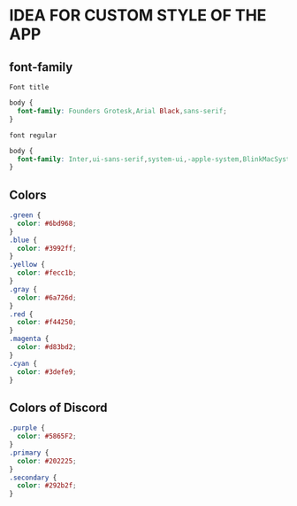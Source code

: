 # IDEA FOR CUSTOM STYLE OF THE APP

## font-family
  `Font title`
  ```css
  body {
    font-family: Founders Grotesk,Arial Black,sans-serif;
  }
  ```
  `font regular`
  ```css
  body {
    font-family: Inter,ui-sans-serif,system-ui,-apple-system,BlinkMacSystemFont,Segoe UI,Roboto,Helvetica Neue,Arial,Noto Sans,sans-serif,Apple Color Emoji,Segoe UI Emoji,Segoe UI Symbol,Noto Color Emoji;
  }
  ```

## Colors
  ```css
  .green {
    color: #6bd968;
  }
  .blue {
    color: #3992ff;
  }
  .yellow {
    color: #fecc1b;
  }
  .gray {
    color: #6a726d;
  }
  .red {
    color: #f44250;
  }
  .magenta {
    color: #d83bd2;
  }
  .cyan {
    color: #3defe9;
  }
  ```
## Colors of Discord
  ```css
  .purple {
    color: #5865F2;
  }
  .primary {
    color: #202225;
  }
  .secondary {
    color: #292b2f;
  }
  ```